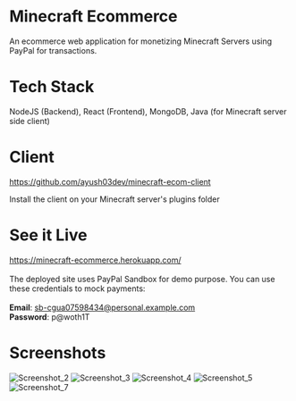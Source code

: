 # Minecraft Ecommerce
An ecommerce web application for monetizing Minecraft Servers using PayPal for transactions.

# Tech Stack
NodeJS (Backend), React (Frontend), MongoDB, Java (for Minecraft server side client)

# Client
https://github.com/ayush03dev/minecraft-ecom-client

Install the client on your Minecraft server's plugins folder

# See it Live
https://minecraft-ecommerce.herokuapp.com/ <br /> <br />
The deployed site uses PayPal Sandbox for demo purpose. You can use these credentials to mock payments: <br/> <br/>
**Email**: sb-cgua07598434@personal.example.com <br/>
**Password**: p@woth1T <br/>

# Screenshots
![Screenshot_2](https://user-images.githubusercontent.com/12969145/145728659-1cbc871f-cb1f-41db-8d05-b544c764b11e.png)
![Screenshot_3](https://user-images.githubusercontent.com/12969145/145728691-a3a87543-faa2-4f4b-82e3-4934df8af320.png)
![Screenshot_4](https://user-images.githubusercontent.com/12969145/145728670-dc8fc79f-157b-485f-927e-f3b785901d55.png)
![Screenshot_5](https://user-images.githubusercontent.com/12969145/145728701-3c33f69c-db5f-46a3-b758-e9790f4d5783.png)
![Screenshot_7](https://user-images.githubusercontent.com/12969145/145728708-757b93c6-d4f5-4f5c-a3dd-63f8193ba1b1.png)
